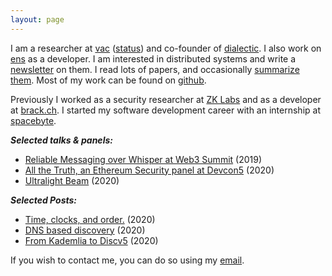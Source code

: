 ```yaml
---
layout: page
---
```


I am a researcher at [vac](https://vac.dev) ([status](https://status.im)) and co-founder of [dialectic](http://dialectic.ch/). I also work on [ens](https://ens.domains) as a developer.
I am interested in distributed systems and write a [newsletter](/newsletter/) on them. I read lots of papers, and occasionally [summarize them](https://github.com/decanus/research/). Most of my work can be found on [github](https://github.com/decanus/).

Previously I worked as a security researcher at [ZK Labs](https://zklabs.io/) and as a developer at [brack.ch](https://brack.ch).
I started my software development career with an internship at [spacebyte](https://spacebyte.com/).

***Selected talks & panels:***

- [Reliable Messaging over Whisper at Web3 Summit](https://www.youtube.com/watch?v=WMPw0dNyNmM) (2019)
- [All the Truth, an Ethereum Security panel at Devcon5](https://www.youtube.com/watch?v=dHxa7qWZCYo) (2020)
- [Ultralight Beam](https://www.youtube.com/watch?v=OxEYV3fZ6Pk) (2020)

***Selected Posts:***

 - [Time, clocks, and order.](./_posts/2020-01-06-time-clocks-and-order.md) (2020)
 - [DNS based discovery](https://vac.dev/dns-based-discovery) (2020)
 - [From Kademlia to Discv5](https://vac.dev/kademlia-to-discv5) (2020)

If you wish to contact me, you can do so using my [email](mailto:dean@eigenmann.me).
